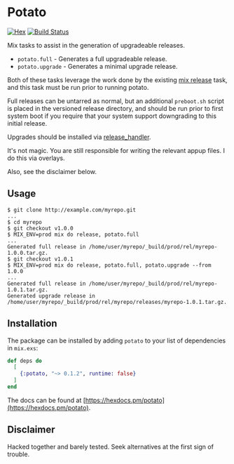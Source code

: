 # Potato

[![Hex](https://img.shields.io/hexpm/v/potato.svg)](https://hex.pm/packages/potato) [![Build Status](https://travis-ci.org/ausimian/potato.svg?branch=master)](https://travis-ci.org/ausimian/potato)

Mix tasks to assist in the generation of upgradeable releases.

- `potato.full` - Generates a full upgradeable release.
- `potato.upgrade` - Generates a minimal upgrade release.

Both of these tasks leverage the work done by the existing 
[mix release](https://hexdocs.pm/mix/Mix.Release.html#content) task, and this
task must be run prior to running potato.

Full releases can be untarred as normal, but an additional `preboot.sh` script
is placed in the versioned release directory, and should be run prior to first
system boot if you require that your system support downgrading to this initial
release.

Upgrades should be installed via [release_handler](http://erlang.org/doc/man/release_handler.html).

It's not magic. You are still responsible for writing the relevant appup files. I
do this via overlays.

Also, see the disclaimer below.

## Usage

```shell
$ git clone http://example.com/myrepo.git
...
$ cd myrepo
$ git checkout v1.0.0
$ MIX_ENV=prod mix do release, potato.full
...
Generated full release in /home/user/myrepo/_build/prod/rel/myrepo-1.0.0.tar.gz.
$ git checkout v1.0.1
$ MIX_ENV=prod mix do release, potato.full, potato.upgrade --from 1.0.0
...
Generated full release in /home/user/myrepo/_build/prod/rel/myrepo-1.0.1.tar.gz.
Generated upgrade release in /home/user/myrepo/_build/prod/rel/myrepo/releases/myrepo-1.0.1.tar.gz.
```

## Installation

The package can be installed by adding `potato` to your list of dependencies in `mix.exs`:

```elixir
def deps do
  [
    {:potato, "~> 0.1.2", runtime: false}
  ]
end
```

The docs can be found at [https://hexdocs.pm/potato](https://hexdocs.pm/potato).

## Disclaimer

Hacked together and barely tested. Seek alternatives at the first sign of trouble.
